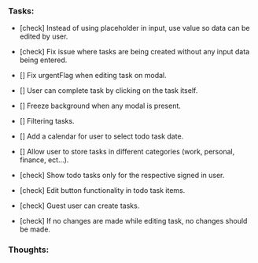 ### Tasks:

<!-- ! Note: Focus on pure functions - single responsibility! -->

- [check] Instead of using placeholder in input, use value so data can be edited by user.
- [check] Fix issue where tasks are being created without any input data being entered.
- [] Fix urgentFlag when editing task on modal.

- [] User can complete task by clicking on the task itself.
- [] Freeze background when any modal is present.
- [] Filtering tasks.
- [] Add a calendar for user to select todo task date.
- [] Allow user to store tasks in different categories (work, personal, finance, ect...).
- [check] Show todo tasks only for the respective signed in user.
- [check] Edit button functionality in todo task items.
- [check] Guest user can create tasks.
- [check] If no changes are made while editing task, no changes should be made.

### Thoughts:
